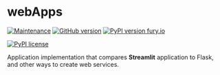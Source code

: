 # webApps
[![Maintenance](https://img.shields.io/badge/Maintained%3F-yes-green.svg)](https://GitHub.com/Naereen/StrapDown.js/graphs/commit-activity)
[![GitHub version](https://badge.fury.io/gh/Naereen%2FStrapDown.js.svg)](https://github.com/Naereen/StrapDown.js)
[![PyPI version fury.io](https://badge.fury.io/py/ansicolortags.svg)](https://pypi.python.org/pypi/ansicolortags/)

[![PyPI license](https://img.shields.io/pypi/l/ansicolortags.svg)](https://pypi.python.org/pypi/ansicolortags/)

Application implementation that compares **Streamlit** application to Flask, and other ways to create web services.